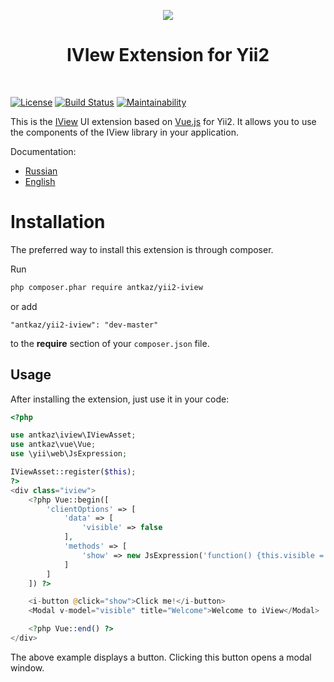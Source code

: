 <p align="center">
    <a href="https://www.iviewui.com/" target="_blank" rel="external">
        <img src="https://file.iviewui.com/dist/76ecb6e76d2c438065f90cd7f8fa7371.png" >
    </a>
    <h1 align="center">IVIew Extension for Yii2</h1>
    <br>
</p>

[![License](https://poser.pugx.org/antkaz/yii2-iview/license)](https://packagist.org/packages/antkaz/yii2-iview)
[![Build Status](https://travis-ci.org/antkaz/yii2-iview.svg?branch=master)](https://travis-ci.org/antkaz/yii2-iview)
[![Maintainability](https://api.codeclimate.com/v1/badges/4580f2099eb2a0ca50b1/maintainability)](https://codeclimate.com/github/antkaz/yii2-iview/maintainability)

This is the <a href="https://www.iviewui.com/" target="_blank">IView</a> UI extension based on <a href="https://vuejs.org/" target="_blank">Vue.js</a> for Yii2.
It allows you to use the components of the IView library in your application.

Documentation:
* [Russian](docs/ru/README.md)
* [English](docs/en/README.md)

# Installation

The preferred way to install this extension is through composer.

Run

```bash
php composer.phar require antkaz/yii2-iview
```

or add

```
"antkaz/yii2-iview": "dev-master"
```

to the **require** section of your `composer.json` file.

## Usage

After installing the extension, just use it in your code:

```php
<?php

use antkaz\iview\IViewAsset;
use antkaz\vue\Vue;
use \yii\web\JsExpression;

IViewAsset::register($this);
?>
<div class="iview">
    <?php Vue::begin([
        'clientOptions' => [
            'data' => [
                'visible' => false
            ],
            'methods' => [
                'show' => new JsExpression('function() {this.visible = true;}')
            ]
        ]
    ]) ?>

    <i-button @click="show">Click me!</i-button>
    <Modal v-model="visible" title="Welcome">Welcome to iView</Modal>

    <?php Vue::end() ?>
</div>
```

The above example displays a button. Clicking this button opens a modal window.
